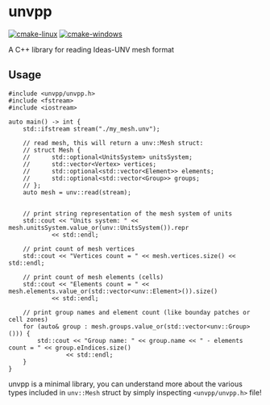 # unvpp

[![cmake-linux](https://github.com/eigenemara/unvpp/actions/workflows/cmake-linux.yml/badge.svg)](https://github.com/eigenemara/unvpp/actions/workflows/cmake-linux.yml)
[![cmake-windows](https://github.com/eigenemara/unvpp/actions/workflows/cmake-windows.yml/badge.svg)](https://github.com/eigenemara/unvpp/actions/workflows/cmake-windows.yml)

A C++ library for reading Ideas-UNV mesh format

## Usage

    #include <unvpp/unvpp.h>
    #include <fstream>
    #include <iostream>

    auto main() -> int {
        std::ifstream stream("./my_mesh.unv");

        // read mesh, this will return a unv::Mesh struct:
        // struct Mesh {
        //      std::optional<UnitsSystem> unitsSystem;
        //      std::vector<Vertex> vertices;
        //      std::optional<std::vector<Element>> elements;
        //      std::optional<std::vector<Group>> groups;
        // };
        auto mesh = unv::read(stream);


        // print string representation of the mesh system of units
        std::cout << "Units system: " << mesh.unitsSystem.value_or(unv::UnitsSystem()).repr
                << std::endl;

        // print count of mesh vertices
        std::cout << "Vertices count = " << mesh.vertices.size() << std::endl;

        // print count of mesh elements (cells)
        std::cout << "Elements count = " << mesh.elements.value_or(std::vector<unv::Element>()).size()
                << std::endl;

        // print group names and element count (like bounday patches or cell zones)
        for (auto& group : mesh.groups.value_or(std::vector<unv::Group>())) {
            std::cout << "Group name: " << group.name << " - elements count = " << group.eIndices.size()
                    << std::endl;
        }
    }


unvpp is a minimal library, you can understand more about the various types included in `unv::Mesh` struct by simply inspecting `<unvpp/unvpp.h>` file!
